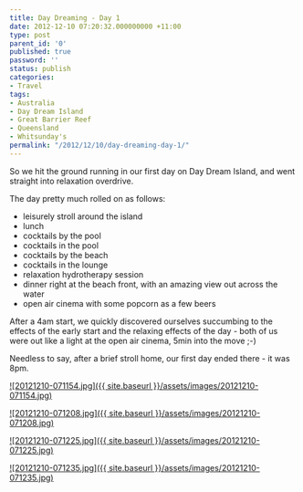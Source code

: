 ```yaml
---
title: Day Dreaming - Day 1
date: 2012-12-10 07:20:32.000000000 +11:00
type: post
parent_id: '0'
published: true
password: ''
status: publish
categories:
- Travel
tags:
- Australia
- Day Dream Island
- Great Barrier Reef
- Queensland
- Whitsunday's
permalink: "/2012/12/10/day-dreaming-day-1/"
---
```

So we hit the ground running in our first day on Day Dream Island, and went straight into relaxation overdrive.

The day pretty much rolled on as follows:

- leisurely stroll around the island
- lunch
- cocktails by the pool
- cocktails in the pool
- cocktails by the beach
- cocktails in the lounge
- relaxation hydrotherapy session
- dinner right at the beach front, with an amazing view out across the water
- open air cinema with some popcorn as a few beers

After a 4am start, we quickly discovered ourselves succumbing to the effects of the early start and the relaxing effects of the day - both of us were out like a light at the open air cinema, 5min into the move ;-)

Needless to say, after a brief stroll home, our first day ended there - it was 8pm.

[![20121210-071154.jpg]({{ site.baseurl }}/assets/images/20121210-071154.jpg)](http://modrich.files.wordpress.com/2012/12/20121210-071154.jpg)

[![20121210-071208.jpg]({{ site.baseurl }}/assets/images/20121210-071208.jpg)](http://modrich.files.wordpress.com/2012/12/20121210-071208.jpg)

[![20121210-071225.jpg]({{ site.baseurl }}/assets/images/20121210-071225.jpg)](http://modrich.files.wordpress.com/2012/12/20121210-071225.jpg)

[![20121210-071235.jpg]({{ site.baseurl }}/assets/images/20121210-071235.jpg)](http://modrich.files.wordpress.com/2012/12/20121210-071235.jpg)

